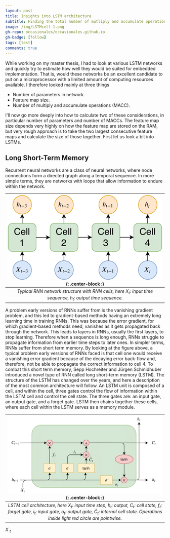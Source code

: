 ```yaml
---
layout: post
title: Insights into LSTM architecture
subtitle: Finding the total number of mutliply and accumulate operations
image: /img/LSTMcell-1.png
gh-repo: occasionales/occasionales.github.io
gh-badge: [follow]
tags: [test]
comments: true
---
```


While working on my master thesis, I had to look at various LSTM networks and quickly try to estimate how well they would be suited for embedded implementation. That is, would these networks be an excellent candidate to put on a microprocessor with a limited amount of computing resources available. I therefore looked mainly at three things

* Number of parameters in network.
* Feature map size.
* Number of multiply and accumulate operations (MACC).

I'll now go more deeply into how to calculate two of these considerations, in particular number of parameters and number of MACCs. The feature map size depends very highly on how the feature map are stored on the RAM, but very rough approach is to take the two largest consecutive feature maps and calculate the size of those together. First let us look a bit into LSTMs.

## Long Short-Term Memory
Recurrent neural networks are a class of neural networks, where node connections form a directed graph along a temporal sequence. In more simple terms, they are networks with loops that allow information to endure within the network.

| ![Typical RNN network structure with RNN cells](/img/RNN.png){: .center-block :} | 
|:--:| 
| *Typical RNN network structure with RNN cells, here _X_<sub>_t_</sub>: input time sequence, _h_<sub>_t_</sub>: output time sequence.* |

A problem early versions of RNNs suffer from is the vanishing gradient problem, and this led to gradient-based methods having an extremely long learning time in training RNNs. This was because the error gradient, for which gradient-based methods need, vanishes as it gets propagated back through the network. This leads to layers in RNNs, usually the first layers, to stop learning. Therefore when a sequence is long enough, RNNs struggle to propagate information from earlier time steps to later ones. In simpler terms, RNNs suffer from short term memory. By looking at the figure above, a typical problem early versions of RNNs faced is that cell one would receive a vanishing error gradient because of the decaying error back-flow and, therefore, not be able to propagate the correct information to cell 4. To combat this short term memory, Sepp Hochreiter and Jürgen Schmidhuber introduced a novel type of RNN called long short-term memory (LSTM). The structure of the LSTM has changed over the years, and here a description of the most common architecture will follow. An LSTM unit is composed of a cell, and within the cell, three gates control the flow of information within the LSTM cell and control the cell state. The three gates are: an input gate, an output gate, and a forget gate. LSTM then chains together these cells, where each cell within the LSTM serves as a memory module.

| ![LSTM cell architecture](/img/LSTMcell.png){: .center-block :} | 
|:--:| 
| *LSTM cell architecture, here _X_<sub>_t_</sub>: input time step, _h_<sub>_t_</sub>: output, _C_<sub>_t_</sub>: cell state, _f_<sub>_t_</sub>: forget gate, $i_t$: input gate, $o_t$: output gate, $\hat{C}_t$: internal cell state. Operations inside light red circle are pointwise.* |

_X_ <sub> _t_ </sub>